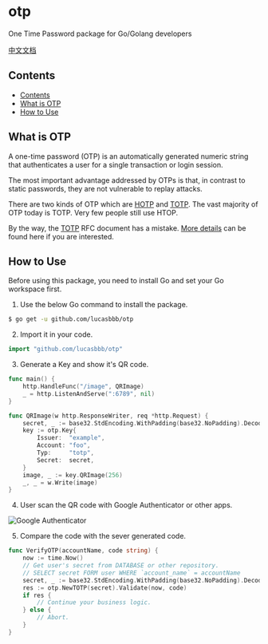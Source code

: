 # otp
One Time Password package for Go/Golang developers

[中文文档](https://github.com/lucasbbb/otp/blob/main/README_CN.md)

## Contents

- [Contents](#contents)
- [What is OTP](#What-is-OTP)
- [How to Use](#How-to-Use)

## What is OTP

A one-time password (OTP) is an automatically generated numeric string that authenticates a user for a single transaction or login session.

The most important advantage addressed by OTPs is that, in contrast to static passwords, they are not vulnerable to replay attacks. 

There are two kinds of OTP which are [HOTP](https://datatracker.ietf.org/doc/html/rfc4226) and [TOTP](https://datatracker.ietf.org/doc/html/rfc6238). The vast majority of OTP today is TOTP. Very few people still use HTOP.

By the way, the [TOTP](https://datatracker.ietf.org/doc/html/rfc6238) RFC document has a mistake. [More details](http://www.rfc-editor.org/errata_search.php?rfc=6238) can be found here if you are interested.

## How to Use

Before using this package, you need to install Go and set your Go workspace first.

1. Use the below Go command to install the package.

```sh
$ go get -u github.com/lucasbbb/otp
```

2. Import it in your code.

```go
import "github.com/lucasbbb/otp"
```

3. Generate a Key and show it's QR code.

```go
func main() {
    http.HandleFunc("/image", QRImage)
    _ = http.ListenAndServe(":6789", nil)
}

func QRImage(w http.ResponseWriter, req *http.Request) {
    secret, _ := base32.StdEncoding.WithPadding(base32.NoPadding).DecodeString("INEECT2TEBEVGICBEBGECRCEIVJA")
    key := otp.Key{
        Issuer:  "example",
        Account: "foo",
        Typ:     "totp",
        Secret:  secret,
    }
    image, _ := key.QRImage(256)
    _, _ = w.Write(image)
}
```

4. User scan the QR code with Google Authenticator or other apps.

![Google Authenticator](https://github.com/lucasbbb/otp/docs/google.PNG)

5. Compare the code with the sever generated code.

```go
func VerifyOTP(accountName, code string) {
	now := time.Now()
	// Get user's secret from DATABASE or other repository.
	// SELECT secret FORM user WHERE `account_name` = accountName
	secret, _ := base32.StdEncoding.WithPadding(base32.NoPadding).DecodeString("INEECT2TEBEVGICBEBGECRCEIVJA")
	res := otp.NewTOTP(secret).Validate(now, code)
	if res {
		// Continue your business logic.
	} else {
		// Abort.
	}
}
```